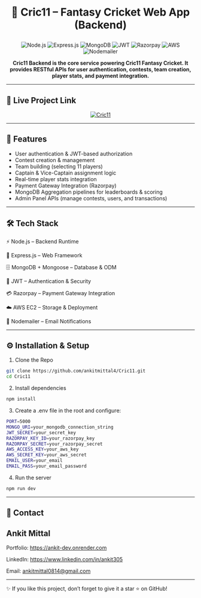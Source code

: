 # <p align="center" >🏏 Cric11 – Fantasy Cricket Web App (Backend) </p>
<p align="center">
  <img src="https://img.shields.io/badge/Node.js-18.x-339933?style=for-the-badge&logo=node.js&logoColor=white" alt="Node.js"/>
  <img src="https://img.shields.io/badge/Express.js-4.x-000000?style=for-the-badge&logo=express&logoColor=white" alt="Express.js"/>
  <img src="https://img.shields.io/badge/MongoDB-6.x-47A248?style=for-the-badge&logo=mongodb&logoColor=white" alt="MongoDB"/>
  <img src="https://img.shields.io/badge/JWT-Auth-blue?style=for-the-badge&logo=jsonwebtokens&logoColor=white" alt="JWT"/>
  <img src="https://img.shields.io/badge/Razorpay-Payments-0D47A1?style=for-the-badge&logo=razorpay&logoColor=white" alt="Razorpay"/>
  <img src="https://img.shields.io/badge/AWS-EC2-orange?style=for-the-badge&logo=amazonaws&logoColor=white" alt="AWS"/>
  <img src="https://img.shields.io/badge/Nodemailer-Mailer-00BFFF?style=for-the-badge&logo=gmail&logoColor=white" alt="Nodemailer"/>
  
</p>
<p align="center"> 
  <b>Cric11 Backend is the core service powering Cric11 Fantasy Cricket. It provides RESTful APIs for user authentication, contests, team creation, player stats, and payment integration.</b> 
</p>



---

## 🎥 Live Project Link  

<p align="center">
  <a href="https://cric11-fantasy.onrender.com/" target="_blank">
    <img src="https://img.shields.io/badge/CRIC11-Click%20Here-blue?style=for-the-badge&logo=react" alt="Cric11"/>
  </a>
</p>


---

## 🚀 Features

- User authentication & JWT-based authorization
- Contest creation & management
- Team building (selecting 11 players)
- Captain & Vice-Captain assignment logic
- Real-time player stats integration
- Payment Gateway Integration (Razorpay)
- MongoDB Aggregation pipelines for leaderboards & scoring
- Admin Panel APIs (manage contests, users, and transactions)

---



## 🛠️ Tech Stack

⚡ Node.js – Backend Runtime

🚀 Express.js – Web Framework

🗄️ MongoDB + Mongoose – Database & ODM

🔑 JWT – Authentication & Security

💳 Razorpay – Payment Gateway Integration

☁️ AWS EC2 – Storage & Deployment

🔄 Nodemailer – Email Notifications

---

## ⚙️ Installation & Setup

1. Clone the Repo

```bash
git clone https://github.com/ankitmittal4/Cric11.git
cd Cric11
```

2. Install dependencies

```bash
npm install
```

3. Create a .env file in the root and configure:

```bash
PORT=5000
MONGO_URI=your_mongodb_connection_string
JWT_SECRET=your_secret_key
RAZORPAY_KEY_ID=your_razorpay_key
RAZORPAY_SECRET=your_razorpay_secret
AWS_ACCESS_KEY=your_aws_key
AWS_SECRET_KEY=your_aws_secret
EMAIL_USER=your_email
EMAIL_PASS=your_email_password

```



4. Run the server

```bash
npm run dev
```



---

## 📧 Contact

## Ankit Mittal

Portfolio: https://ankit-dev.onrender.com

LinkedIn: https://www.linkedin.com/in/ankit305

Email: ankitmittal0814@gmail.com

---

✨ If you like this project, don’t forget to give it a star ⭐ on GitHub!
